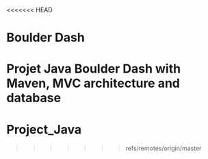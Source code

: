 <<<<<<< HEAD
# Boulder Dash 

Projet Java Boulder Dash with Maven, MVC architecture and database
=======
# Project_Java
>>>>>>> refs/remotes/origin/master
